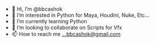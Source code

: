 - 👋 Hi, I’m @bbcashok
- 👀 I’m interested in Python for Maya, Houdini, Nuke, Etc...
- 🌱 I’m currently learning Python
- 💞️ I’m looking to collaborate on Scripts for Vfx
- 📫 How to reach me ...bbcashok@gmail.com

<!---
bbcashok/bbcashok is a ✨ special ✨ repository because its `README.md` (this file) appears on your GitHub profile.
You can click the Preview link to take a look at your changes.
--->
